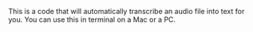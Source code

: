 This is a code that will automatically transcribe an audio file into text for you. You can use this in terminal on a Mac or a PC.
